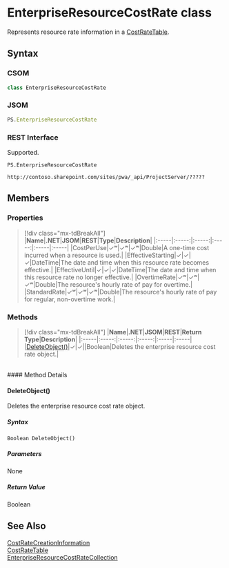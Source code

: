 [comment]: # (Name:EnterpriseResourceCostRate)
[comment]: # (Name:Microsoft.ProjectServer.EnterpriseResourceCostRate)
[comment]: # (Type:class)
[comment]: # (Status:Verified)

# <a name="name"></a>EnterpriseResourceCostRate class

<a name="description"></a>Represents resource rate information in a [CostRateTable](CostRateTable.md).

## <a name="syntax"></a>Syntax

### CSOM

```cs
class EnterpriseResourceCostRate 
```
### JSOM

```javascript
PS.EnterpriseResourceCostRate
```
### REST Interface

Supported.

```
PS.EnterpriseResourceCostRate

http://contoso.sharepoint.com/sites/pwa/_api/ProjectServer/?????
```

## <a name="members"></a>Members

### <a name="properties"></a>Properties
> [!div class="mx-tdBreakAll"]
|**Name**|**.NET**|**JSOM**|**REST**|**Type**|**Description**|
|:-----|:-----:|:-----:|:-----:|:-----|:-----|
|<a name="CostPerUse"></a>CostPerUse|&#x2713;&#x02B7;|&#x2713;&#x02B7;|&#x2713;&#x02B7;|Double|A one-time cost incurred when a resource is used.|
|<a name="EffectiveStarting"></a>EffectiveStarting|&#x2713;|&#x2713;|&#x2713;|DateTime|The date and time when this resource rate becomes effective.|
|<a name="EffectiveUntil"></a>EffectiveUntil|&#x2713;|&#x2713;|&#x2713;|DateTime|The date and time when this resource rate no longer effective.|
|<a name="OvertimeRate"></a>OvertimeRate|&#x2713;&#x02B7;|&#x2713;&#x02B7;|&#x2713;&#x02B7;|Double|The resource's hourly rate of pay for overtime.|
|<a name="StandardRate"></a>StandardRate|&#x2713;&#x02B7;|&#x2713;&#x02B7;|&#x2713;&#x02B7;|Double|The resource's hourly rate of pay for regular, non-overtime work.|

### <a name="methods"></a>Methods
> [!div class="mx-tdBreakAll"]
|**Name**|**.NET**|**JSOM**|**REST**|**Return Type**|**Description**|
|:-----|:-----:|:-----:|:-----:|:-----|:-----|
|[DeleteObject()](#DeleteObject__)|&#x2713;|&#x2713;||Boolean|Deletes the enterprise resource cost rate object.|

<br/>
#### Method Details

#### <a name="DeleteObject__"></a>DeleteObject()
 
Deletes the enterprise resource cost rate object.

##### Syntax

```
Boolean DeleteObject()
```

##### Parameters

None

##### Return Value

Boolean

## <a name="seeAlso"></a>See Also

[CostRateCreationInformation](CostRateCreationInformation.md)<br/>
[CostRateTable](CostRateTable.md)<br/>
[EnterpriseResourceCostRateCollection](EnterpriseResourceCostRateCollection.md)<br/>
